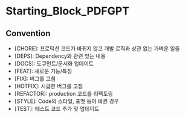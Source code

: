 # Starting_Block_PDFGPT

## Convention
- [CHORE]: 프로덕션 코드가 바뀌지 않고 개발 로직과 상관 없는 가벼운 일들
- [DEPS]: Dependency와 관련 있는 내용
- [DOCS]: 도큐먼트/문서화 업데이트
- [FEAT]: 새로운 기능/특징
- [FIX]: 버그를 고침
- [HOTFIX]: 시급한 버그를 고침
- [REFACTOR]: production 코드를 리팩토링
- [STYLE]: Code의 스타일, 포맷 등이 바뀐 경우
- [TEST]: 테스트 코드 추가 및 업데이트